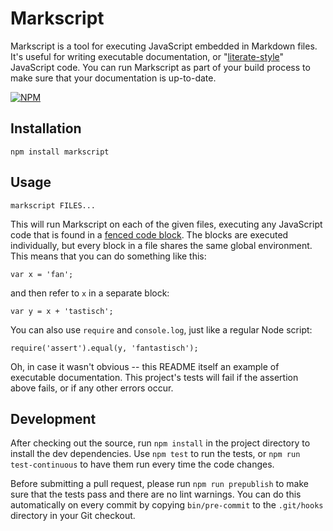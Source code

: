 # Markscript

Markscript is a tool for executing JavaScript embedded in Markdown files. It's
useful for writing executable documentation, or "[literate-style][lp]"
JavaScript code. You can run Markscript as part of your build process to make
sure that your documentation is up-to-date.

[lp]: http://en.wikipedia.org/wiki/Literate_programming

[![NPM](https://nodei.co/npm/markscript.png?compact=true)](https://nodei.co/npm/markscript/)

## Installation

`npm install markscript`

## Usage

`markscript FILES...`

This will run Markscript on each of the given files, executing any JavaScript
code that is found in a [fenced code block](http://spec.commonmark.org/0.12/#fenced-code-blocks).
The blocks are executed individually, but every block in a file shares the
same global environment. This means that you can do something like this:

```
var x = 'fan';
```

and then refer to `x` in a separate block:

```
var y = x + 'tastisch';
```

You can also use `require` and `console.log`, just like a regular Node script:

```
require('assert').equal(y, 'fantastisch');
```

Oh, in case it wasn't obvious -- this README itself an example of executable
documentation. This project's tests will fail if the assertion above fails, or
if any other errors occur.

## Development

After checking out the source, run `npm install` in the project directory to
install the dev dependencies. Use `npm test` to run the tests, or
`npm run test-continuous` to have them run every time the code changes.

Before submitting a pull request, please run `npm run prepublish` to make
sure that the tests pass and there are no lint warnings. You can do this
automatically on every commit by copying `bin/pre-commit` to the `.git/hooks`
directory in your Git checkout.
